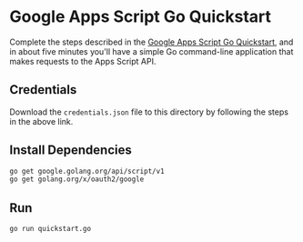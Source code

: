 # Google Apps Script Go Quickstart

Complete the steps described in the [Google Apps Script Go Quickstart](https://developers.google.com/apps-script/api/quickstart/go), and in about five minutes you'll have a simple Go command-line application that makes requests to the Apps Script API.

## Credentials

Download the `credentials.json` file to this directory by following the steps in the above link.

## Install Dependencies

```bash
go get google.golang.org/api/script/v1
go get golang.org/x/oauth2/google
```

## Run

`go run quickstart.go`
